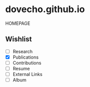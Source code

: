 # dovecho.github.io
HOMEPAGE

## Wishlist
- [ ]  Research
- [x]  Publications
- [ ]  Contributions
- [ ]  Resume
- [ ]  External Links
- [ ]  Album

